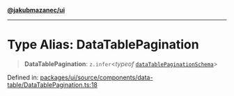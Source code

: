 [**@jakubmazanec/ui**](../README.md)

---

# Type Alias: DataTablePagination

> **DataTablePagination**: `z.infer`\<_typeof_
> [`dataTablePaginationSchema`](../variables/dataTablePaginationSchema.md)\>

Defined in:
[packages/ui/source/components/data-table/DataTablePagination.ts:18](https://github.com/jakubmazanec/tools/blob/f779e75b9ef98389e12e52575295bd1ef364daca/packages/ui/source/components/data-table/DataTablePagination.ts#L18)
